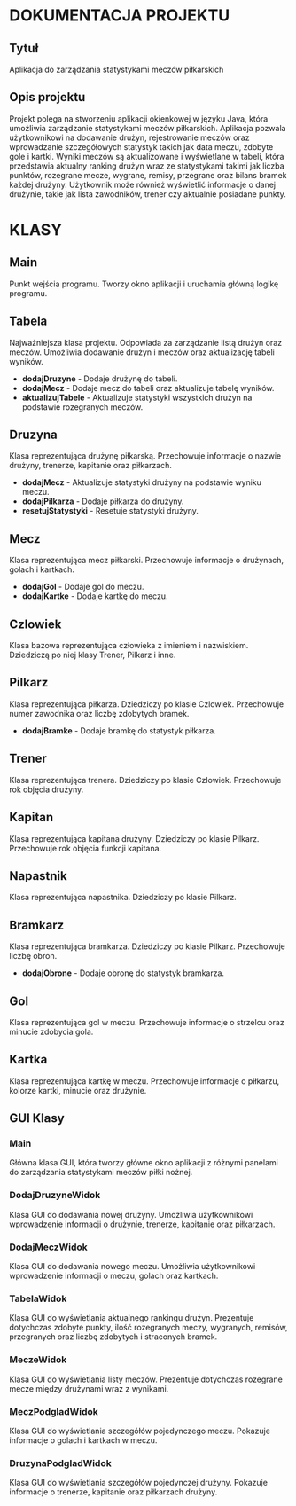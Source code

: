 # DOKUMENTACJA PROJEKTU

## Tytuł

Aplikacja do zarządzania statystykami meczów piłkarskich
## Opis projektu

Projekt polega na stworzeniu aplikacji okienkowej w języku Java, która umożliwia zarządzanie statystykami meczów piłkarskich. Aplikacja pozwala użytkownikowi na dodawanie drużyn, rejestrowanie meczów oraz wprowadzanie szczegółowych statystyk takich jak data meczu, zdobyte gole i kartki. Wyniki meczów są aktualizowane i wyświetlane w tabeli, która przedstawia aktualny ranking drużyn wraz ze statystykami takimi jak liczba punktów, rozegrane mecze, wygrane, remisy, przegrane oraz bilans bramek każdej drużyny. Użytkownik może również wyświetlić informacje o danej drużynie, takie jak lista zawodników, trener czy  aktualnie posiadane punkty.  

# KLASY

## Main

Punkt wejścia programu. Tworzy okno aplikacji i uruchamia główną logikę programu.

## Tabela

Najważniejsza klasa projektu. Odpowiada za zarządzanie listą drużyn oraz meczów. Umożliwia dodawanie drużyn i meczów oraz aktualizację tabeli wyników.

 - **dodajDruzyne** - Dodaje drużynę do tabeli.
 - **dodajMecz** - Dodaje mecz do tabeli oraz aktualizuje tabelę wyników.
 - **aktualizujTabele** - Aktualizuje statystyki wszystkich drużyn na podstawie rozegranych meczów.

## Druzyna

Klasa reprezentująca drużynę piłkarską. Przechowuje informacje o nazwie drużyny, trenerze, kapitanie oraz piłkarzach.

 - **dodajMecz** - Aktualizuje statystyki drużyny na podstawie wyniku meczu.
 - **dodajPilkarza** - Dodaje piłkarza do drużyny.
 - **resetujStatystyki** - Resetuje statystyki drużyny.

## Mecz

Klasa reprezentująca mecz piłkarski. Przechowuje informacje o drużynach, golach i kartkach.

 - **dodajGol** - Dodaje gol do meczu.
 - **dodajKartke** - Dodaje kartkę do meczu.

## Czlowiek

Klasa bazowa reprezentująca człowieka z imieniem i nazwiskiem. Dziedziczą po niej klasy Trener, Pilkarz i inne.

## Pilkarz

Klasa reprezentująca piłkarza. Dziedziczy po klasie Czlowiek. Przechowuje numer zawodnika oraz liczbę zdobytych bramek.

 - **dodajBramke** - Dodaje bramkę do statystyk piłkarza.

## Trener

Klasa reprezentująca trenera. Dziedziczy po klasie Czlowiek. Przechowuje rok objęcia drużyny.

## Kapitan

Klasa reprezentująca kapitana drużyny. Dziedziczy po klasie Pilkarz. Przechowuje rok objęcia funkcji kapitana.

## Napastnik

Klasa reprezentująca napastnika. Dziedziczy po klasie Pilkarz.

## Bramkarz

Klasa reprezentująca bramkarza. Dziedziczy po klasie Pilkarz. Przechowuje liczbę obron.

 - **dodajObrone** - Dodaje obronę do statystyk bramkarza.

## Gol

Klasa reprezentująca gol w meczu. Przechowuje informacje o strzelcu oraz minucie zdobycia gola.

## Kartka

Klasa reprezentująca kartkę w meczu. Przechowuje informacje o piłkarzu, kolorze kartki, minucie oraz drużynie.


## GUI Klasy

### Main

Główna klasa GUI, która tworzy główne okno aplikacji z różnymi panelami do zarządzania statystykami meczów piłki nożnej.

### DodajDruzyneWidok

Klasa GUI do dodawania nowej drużyny. Umożliwia użytkownikowi wprowadzenie informacji o drużynie, trenerze, kapitanie oraz piłkarzach.

### DodajMeczWidok

Klasa GUI do dodawania nowego meczu. Umożliwia użytkownikowi wprowadzenie informacji o meczu, golach oraz kartkach.

### TabelaWidok

Klasa GUI do wyświetlania aktualnego rankingu drużyn. Prezentuje dotychczas zdobyte punkty, ilość rozegranych meczy, wygranych, remisów, przegranych oraz liczbę zdobytych i straconych bramek.

### MeczeWidok

Klasa GUI do wyświetlania listy meczów. Prezentuje dotychczas rozegrane mecze między drużynami wraz z wynikami.

### MeczPodgladWidok

Klasa GUI do wyświetlania szczegółów pojedynczego meczu. Pokazuje informacje o golach i kartkach w meczu.

### DruzynaPodgladWidok

Klasa GUI do wyświetlania szczegółów pojedynczej drużyny. Pokazuje informacje o trenerze, kapitanie oraz piłkarzach drużyny.
